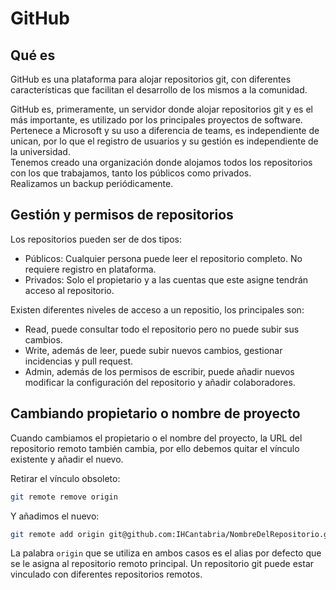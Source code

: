 # GitHub

## Qué es

GitHub es una plataforma para alojar repositorios git, con diferentes características que facilitan el desarrollo de los mismos a la comunidad.

GitHub es, primeramente, un servidor donde alojar repositorios git y es el más importante, es utilizado por los principales proyectos de software.  
Pertenece a Microsoft y su uso a diferencia de teams, es independiente de unican, por lo que el registro de usuarios y su gestión es independiente de la universidad.  
Tenemos creado una organización donde alojamos todos los repositorios con los que trabajamos, tanto los públicos como privados.  
Realizamos un backup periódicamente.

## Gestión y permisos de repositorios

Los repositorios pueden ser de dos tipos:

- Públicos: Cualquier persona puede leer el repositorio completo. No requiere registro en plataforma.
- Privados: Solo el propietario y a las cuentas que este asigne tendrán acceso al repositorio.

Existen diferentes niveles de acceso a un repositio, los principales son:

- Read, puede consultar todo el repositorio pero no puede subir sus cambios.
- Write, además de leer, puede subir nuevos cambios, gestionar incidencias y pull request.
- Admin, además de los permisos de escribir, puede añadir nuevos modificar la configuración del repositorio y añadir colaboradores.

## Cambiando propietario o nombre de proyecto

Cuando cambiamos el propietario o el nombre del proyecto, la URL del repositorio remoto también cambia, por ello debemos quitar el vínculo existente y añadir el nuevo.

Retirar el vínculo obsoleto:

```sh
git remote remove origin
```

Y añadimos el nuevo:

```sh
git remote add origin git@github.com:IHCantabria/NombreDelRepositorio.git
```

La palabra `origin` que se utiliza en ambos casos es el alias por defecto que se le asigna al repositorio remoto principal. Un repositorio git puede estar vinculado con diferentes repositorios remotos.

